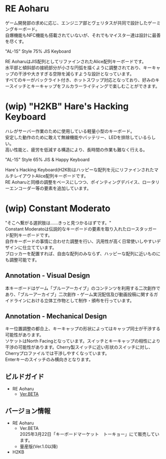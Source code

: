 # RE Aoharu
ゲーム開発部の求めに応じ、エンジニア部とヴェリタスが共同で設計したゲーミングキーボード。  
自爆機能もNFC機能も搭載されていないが、それでもマイスター達は設計に最善を尽くす。  

"AL-1S" Style 75% JIS Keyboard  
  
RE AoharuはJIS配列としてリファインされたAlice配列キーボードです。  
水平部と傾斜部の接続部分が小さな円弧を描くように調整されており、キーキャップの干渉や大きすぎる空隙を減らすような設計となっています。  
すべてのキーがバックライト付き、ホットスワップ対応となっており、好みのキースイッチとキーキャップをフルカラーライティングで楽しむことができます。  


# (wip) "H2KB" Hare's Hacking Keyboard
ハレがサーバー作業のために使用している軽量小型のキーボード。  
安定した動作のために敢えて無線機能やバッテリー、LEDを排除しているらしい。  
高い性能と、疲労を低減する構造により、長時間の作業も難なく行える。

"AL-1S" Style 65% JIS & Happy Keyboard  
  
Hare's Hacking Keyboard(H2KB)はハッピーな配列を元にリファインされたマルチレイアウトAlice配列キーボードです。  
RE Aoharuと同様の調整をベースにしつつ、ポインティングデバイス、ロータリーエンコーダー等の要素を追加しています。  

# (wip) Constant Moderato
"そこへ繋がる選択肢は……きっと見つかるはずです。"  
Constant Moderatoは伝説的なキーボードの要素を取り入れたロースタッガード配列キーボードです。  
自作キーボードの事情に合わせた調整を行い、汎用性が高く日常使いしやすいデザインに仕立てています。  
ブロッカーを配置すれば、自由な配列のみならず、ハッピーな配列に近いものにも調整可能です。

## Annotation - Visual Design
本キーボードはゲーム「ブルーアーカイブ」のコンテンツを利用する二次創作であり、「ブルーアーカイブ」二次創作・ゲーム実況配信及び動画投稿に関するガイドラインにおける立体工作物として制作・頒布を行っています。

## Annotation - Mechanical Design
キー位置調整の都合上、キーキャップの形状によってはキャップ同士が干渉する可能性があります。  
ソケットはNorth Facingとなっています。スイッチとキーキャップの相性により干渉の可能性があります。Cherry製スイッチに近い形状のスイッチに対し、Cherryプロファイルでは干渉しやすくなっています。  
Enterキーのスイッチのみ横向きとなります。


## ビルドガイド
- RE Aoharu
  - [Ver.BETA](https://github.com/Cheena-gb/Bluearchive-Keyboards/blob/main/docs/RE-Aoharu/ver-keyket2025.md)

## バージョン情報
- RE Aoharu
  - Ver.BETA  
    2025年3月22日「キーボードマーケット　トーキョー」にて販売しています。
  - 量産版(Ver.1.0以降)  
- H2KB
